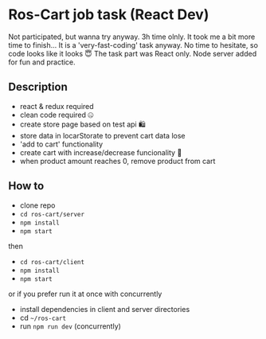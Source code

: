 # Ros-Cart job task (React Dev)

Not participated, but wanna try anyway. 3h time olnly.
It took me a bit more time to finish...
It is a 'very-fast-coding' task anyway. No time to hesitate, so code looks like it looks 😇
The task part was React only. Node server added for fun and practice.

## Description

-   react & redux required
-   clean code required 🤐
-   create store page based on test api 🛍️
-   store data in locarStorate to prevent cart data lose
-   'add to cart' functionality
-   create cart with increase/decrease funcionality 🛒
-   when product amount reaches 0, remove product from cart

## How to

-   clone repo
-   `cd ros-cart/server`
-   `npm install`
-   `npm start`

then

-   `cd ros-cart/client`
-   `npm install`
-   `npm start`

or if you prefer run it at once with concurrently

-   install dependencies in client and server directories
-   cd `~/ros-cart`
-   run `npm run dev` (concurrently)
